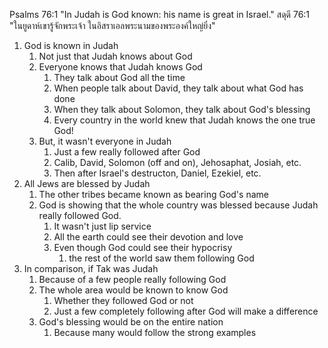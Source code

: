 Psalms 76:1 "In Judah is God known: his name is great in Israel."
สดุดี 76:1 "ในยูดาห์เขารู้จักพระเจ้า ในอิสราเอลพระนามของพระองค์ใหญ่ยิ่ง"

1. God is known in Judah
    1. Not just that Judah knows about God
    2. Everyone knows that Judah knows God
        1. They talk about God all the time
        2. When people talk about David, they talk about what God has done
        3. When they talk about Solomon, they talk about God's blessing
        4. Every country in the world knew that Judah knows the one true God!
    3. But, it wasn't everyone in Judah
        1. Just a few really followed after God
        2. Calib, David, Solomon (off and on), Jehosaphat, Josiah, etc.
        3. Then after Israel's destructon, Daniel, Ezekiel, etc.
2. All Jews are blessed by Judah
    1. The other tribes became known as bearing God's name
    2. God is showing that the whole country was blessed because Judah really followed God.
        1. It wasn't just lip service
        2. All the earth could see their devotion and love
        3. Even though God could see their hypocrisy
            1. the rest of the world saw them following God
3. In comparison, if Tak was Judah
    1. Because of a few people really following God
    2. The whole area would be known to know God
        1. Whether they followed God or not
        2. Just a few completely following after God will make a difference
    3. God's blessing would be on the entire nation
        1. Because many would follow the strong examples
